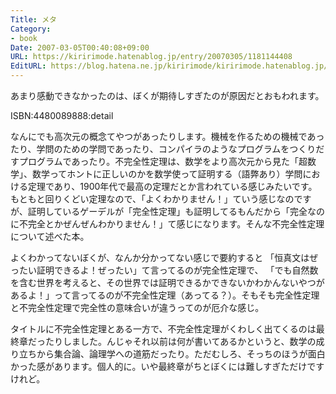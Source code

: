 ```yaml
---
Title: メタ
Category:
- book
Date: 2007-03-05T00:40:08+09:00
URL: https://kiririmode.hatenablog.jp/entry/20070305/1181144408
EditURL: https://blog.hatena.ne.jp/kiririmode/kiririmode.hatenablog.jp/atom/entry/8454420450078217538
---
```


あまり感動できなかったのは、ぼくが期待しすぎたのが原因だとおもわれます。

ISBN:4480089888:detail


なんにでも高次元の概念てやつがあったりします。機械を作るための機械であったり、学問のための学問であったり、コンパイラのようなプログラムをつくりだすプログラムであったり。不完全性定理は、数学をより高次元から見た「超数学」、数学ってホントに正しいのかを数学使って証明する（語弊あり）学問における定理であり、1900年代で最高の定理だとか言われている感じみたいです。もともと回りくどい定理なので、「よくわかりません！」ていう感じなのですが、証明しているゲーデルが「完全性定理」も証明してるもんだから「完全なのに不完全とかぜんぜんわかりません！」て感じになります。そんな不完全性定理について述べた本。


よくわかってないぼくが、なんか分かってない感じで要約すると
「恒真文はぜったい証明できるよ！ぜったい」て言ってるのが完全性定理で、
「でも自然数を含む世界を考えると、その世界では証明できるかできないかわかんないやつがあるよ！」って言ってるのが不完全性定理（あってる？）。そもそも完全性定理と不完全性定理で完全性の意味合いが違うってのが厄介な感じ。


タイトルに不完全性定理とある一方で、不完全性定理がくわしく出てくるのは最終章だったりしました。んじゃそれ以前は何が書いてあるかというと、数学の成り立ちから集合論、論理学への道筋だったり。ただむしろ、そっちのほうが面白かった感があります。個人的に。いや最終章がちとぼくには難しすぎただけですけれど。 
